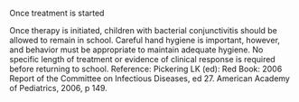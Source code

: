 Once treatment is started

Once therapy is initiated, children with bacterial conjunctivitis should be allowed to remain in school. Careful hand hygiene is important, however, and behavior must be appropriate to maintain adequate hygiene. No specific length of treatment or evidence of clinical response is required before returning to school. Reference: Pickering LK (ed): Red Book: 2006 Report of the Committee on Infectious Diseases, ed 27. American Academy of Pediatrics, 2006, p 149.